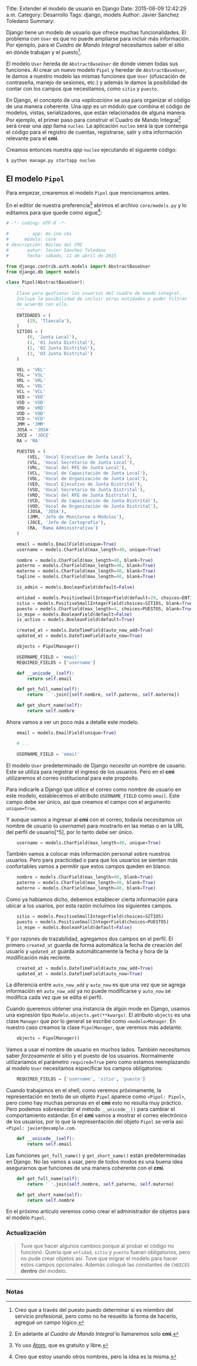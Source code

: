 Title: Extender el modelo de usuario en Django
Date: 2015-08-09 12:42:29 a.m.
Category: Desarrollo
Tags:  django, models
Author: Javier Sanchez Toledano
Summary: 


Django tiene un modelo de usuario que ofrece muchas funcionalidades. El problema con `User` es que no puede ampliarse para incluir más información. Por ejemplo, para el *Cuadro de Mando Integral* necesitamos saber el sitio en dónde trabajan y el puesto[^1].

El modelo `User` hereda de `AbstractBaseUser` de donde vienen todas sus funciones. Al crear un nuevo modelo `Pipol` y heredar de `AbstractBaseUser`, le damos a nuestro modelo las mismas funciones que `User` (ofuscación de contraseña, manejo de sesiones, etc.) y además le damos la posibilidad de contar con los campos que necesitamos, como `sitio` y `puesto`.

En Django, el concepto de una *«aplicación»* se usa para organizar el código de una manera coherente. Una *app* es un módulo que combina el código de modelos, vistas, serializadores, que están relacionados de alguna manera. Por ejemplo, el primer paso para construir el Cuadro de Mando Integral[^2] será crear una *app* llama `nucleo`. La aplicación `nucleo` será la que contenga el código para el registro de cuentas, registrarse, salir y otra información relevante para el **cmi**.

Creamos entonces nuestra *app* `nucleo` ejecutando el siguiente código:

```
$ python manage.py startapp nucleo
```

El modelo `Pipol`
-----------------

Para empezar, crearemos el modelo `Pipol` que mencionamos antes.

En el editor de nuestra preferencia[^3] abrimos el archivo `core/models.py` y lo editamos para que quede como sigue[^4]:

```python
# -*- coding: UTF-8 -*-

#         app: mx.ine.cmi
#      módulo: core
# descripción: Núcleo del CMI
#       autor: Javier Sanchez Toledano
#       fecha: sábado, 11 de abril de 2015

from django.contrib.auth.models import AbstractBaseUser
from django.db import models

class Pipol(AbstractBaseUser):
    '''
    Clase para gestionar los usuarios del cuadro de mando integral.
    Incluye la posibilidad de incluir otras entidades y poder filtrar
    de acuerdo con ello.
    '''
    ENTIDADES = (
        (29, 'Tlaxcala'),
    )
    SITIOS = (
        (0, 'Junta Local'),
        (1, '01 Junta Distrital'),
        (2, '02 Junta Distrital'),
        (3, 'O3 Junta Distrital')
    )

    VEL = 'VEL'
    VSL = 'VSL'
    VRL = 'VRL'
    VOL = 'VOL'
    VCL = 'VCL'
    VED = 'VED'
    VSD = 'VSD'
    VRD = 'VRD'
    VOD = 'VOD'
    VCD = 'VCD'
    JMM = 'JMM'
    JOSA = 'JOSA'
    JOCE = 'JOCE'
    RA = 'RA'

    PUESTOS = (
        (VEL, 'Vocal Ejecutivo de Junta Local'),
        (VSL, 'Vocal Secretario de Junta Local'),
        (VRL, 'Vocal del RFE de Junta Local'),
        (VCL, 'Vocal de Capacitación de Junta Local'),
        (VOL, 'Vocal de Organización de Junta Local'),
        (VED, 'Vocal Ejecutivo de Junta Distrital'),
        (VSD, 'Vocal Secretario de Junta Distrital'),
        (VRD, 'Vocal del RFE de Junta Distrital'),
        (VCD, 'Vocal de Capacitación de Junta Distrital'),
        (VOD, 'Vocal de Organización de Junta Distrital'),
        (JOSA, 'JOSA'),
        (JMM, 'Jefe de Monitoreo a Módulos'),
        (JOCE, 'Jefe de Cartografía'),
        (RA, 'Rama Administrativa')
    )

    email = models.EmailField(unique=True)
    username = models.CharField(max_length=40, unique=True)

    nombre = models.CharField(max_length=40, blank=True)
    paterno = models.CharField(max_length=40, blank=True)
    materno = models.CharField(max_length=40, blank=True)
    tagline = models.CharField(max_length=40, blank=True)

    is_admin = models.BooleanField(default=False)

    entidad = models.PositiveSmallIntegerField(default=29, choices=ENTIDADES)
    sitio = models.PositiveSmallIntegerField(choices=SITIOS, blank=True, null=True)
    puesto = models.CharField(max_length=4, choices=PUESTOS, blank=True, null=True)
    is_mspe = models.BooleanField(default=False)
    is_activo = models.BooleanField(default=True)

    created_at = models.DateTimeField(auto_now_add=True)
    updated_at = models.DateTimeField(auto_now=True)

    objects = PipolManager()

    USERNAME_FIELD = 'email'
    REQUIRED_FIELDS = ['username']

    def __unicode__(self):
        return self.email

    def get_full_name(self):
        return ' '.join([self.nombre, self.paterno, self.materno])

    def get_short_name(self):
        return self.nombre

```

Ahora vamos a ver un poco más a detalle este modelo.

```python
    email = models.EmailField(unique=True)

    # ...

    USERNAME_FIELD = 'email'
```

El modelo `User` predeterminado de Django *necesita* un nombre de usuario. Este se utiliza para registrar el ingreso de los usuarios. Pero en el __cmi__ utilizaremos el correo institucional para este propósito.

Para indicarle a Django que utilice el correo como nombre de usuario en este modelo, establecemos el atributo `USERNAME_FIELD` como `email`. Este campo debe ser único, así que creamos el campo con el argumento `unique=True`.

Y aunque vamos a ingresar al __cmi__ con el correo, todavía necesitamos un nombre de usuario (o _username_) para mostrarlo en las metas o en la URL del perfil de usuario[^5], por lo tanto debe ser único.

```python
    username = models.CharField(max_length=40, unique=True)
```

También vamos a colocar más información personal sobre nuestros usuarios. Pero para practicidad o para que los usuarios se sientan más confortables vamos a permitir que estos campos queden en blanco.

```python
    nombre = models.CharField(max_length=40, blank=True)
    paterno = models.CharField(max_length=40, blank=True)
    materno = models.CharField(max_length=40, blank=True)
```

Como ya habíamos dicho, debemos establecer cierta información para ubicar a los usarios, por esta razón incluímos los siguientes campos.

```python
    sitio = models.PositiveSmallIntegerField(choices=SITIOS)
    puesto = models.PositiveSmallIntegerField(choices=PUESTOS)
    is_mspe = models.BooleanField(default=False)
```

Y por razones de trazabilidad, agregamos dos campos en el perfil. El primero `created_at` guarda de forma automática la fecha de creación del usuario y `updated_at` guarda automáticamente la fecha y hora de la modificación más reciente.

```python
    created_at = models.DateTimeField(auto_now_add=True)
    updated_at = models.DateTimeField(auto_now=True)
```

La diferencia entre `auto_now_add` y `auto_now` es que una vez que se agrega información en `auto_now_add` ya no puede modificarse y `auto_now` se modifica cada vez que se edita el perfil.

Cuando queremos obtener una instancia de algún mode en Django, usamos una expresión tipo `Modelo.objects.get(**kwargs)`. El atributo `objects` es una clase `Manager` que por lo general se escribe como `<modelo>Manager`. En nuestro caso creamos la clase `PipolManager`, que veremos más adelante.

```python
    objects = PipolManager()
```

Vamos a usar el nombre de usuario en muchos lados. También necesitamos saber _forzosamente_ el sitio y el puesto de los usuarios. Normalmente utilizaríamos el parámetro `required=True` pero como estamos reemplazando al modelo `User` necesitamos especificar los campos obligatorios:

```python
    REQUIRED_FIELDS = ['username', 'sitio', 'puesto']
```

Cuando trabajamos en el shell, como veremos próximamente, la representación en texto de un objeto `Pipol` aparece como `<Pipol: Pipol>`, pero como hay muchas personas en el __cmi__ esto no resulta muy práctico.  Pero podemos sobreescribir el método `__unicode__()` para cambiar el comportamiento estándar. En el __cmi__ vamos a mostrar el correo electrónico de los usuarios, por lo que la representación del objeto `Pipol` se vería así: `<Pipol: javier@example.com`.

```python
    def __unicode__(self):
        return self.email
```

Las funciones `get_full_name()` y `get_short_name()` están predeterminadas en Django. No las vamos a usar, pero de todos modos es una buena idea asegurarnos que funciones de una manera coherente con el __cmi__.

```python
    def get_full_name(self):
        return ' '.join(self.nombre, self.paterno, self.materno)

    def get_short_name(self):
        return self.nombre
```

En el próximo artículo veremos como crear el administrador de objetos para el modelo `Pipol`.


### Actualización

> Tuve que hacer algunos cambios porque al probar el código no funcionó. Quería que `entidad`, `sitio` y `puesto` fueran obligatorios, pero no pude crear objetos así. Tuve que migrar el modelo para hacer estos campos opcionales. Además coloqué las constantes de `CHOICES` __dentro__ del modelo.

---

### Notas

[^1]: Creo que a través del puesto puedo determinar si es miembro del servicio profesional, pero como no he resuelto la forma de hacerlo, agregué un campo lógico.

[^2]: En adelante al *Cuadro de Mando Integral* lo llamaremos solo **cmi**.

[^3]: Yo uso [Atom](http://j.mp/1clPzBh), que es gratuito y libre.

[^4]: Creo que estoy usando otros nombres, pero la idea es la misma.

